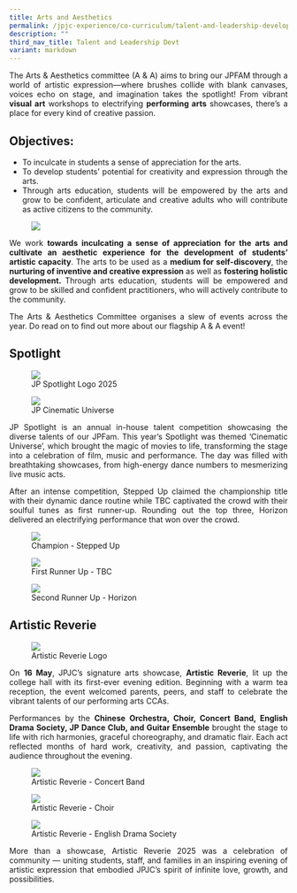 ```yaml
---
title: Arts and Aesthetics
permalink: /jpjc-experience/co-curriculum/talent-and-leadership-development-programme/arts-and-aesthetics/
description: ""
third_nav_title: Talent and Leadership Devt
variant: markdown
---
```

<div align="justify">

<p>	The Arts &amp; Aesthetics committee (A &amp; A) aims to bring our JPFAM through a world of artistic expression—where brushes collide with blank canvases, voices echo on stage, and imagination takes the spotlight! From vibrant <b>visual art</b> workshops to electrifying <b>performing arts</b> showcases, there’s a place for every kind of creative passion. </p>
	
<h2>
Objectives:</h2>
<ul>
	<li>To inculcate in students a sense of appreciation for the arts.</li>
	<li>To develop students’ potential for creativity and expression through the arts.</li>
	<li>Through arts education, students will be empowered by the arts and grow to be confident, articulate and creative adults who will contribute as active citizens to the community.</li></ul>

<figure>
<img src="/images/JPJC%20Experience/Co%20Curriculum/Talent%20and%20Leadership/Arts%20and%20Aesthetics/Picture_1.png">
<figcaption></figcaption></figure>	

<p>We work <b>towards inculcating a sense of appreciation for the arts and cultivate an aesthetic experience for the development of students’ artistic capacity</b>. The arts to be used as a <b>medium for self-discovery</b>, the<b> nurturing of inventive and creative expression</b> as well as <b>fostering holistic development. </b>Through arts education, students will be empowered and grow to be skilled and confident practitioners, who will actively contribute to the community. 

</p><p>The Arts &amp; Aesthetics Committee organises a slew of events across the year. Do read on to find out more about our flagship A &amp; A event!</p>
	
<h2>Spotlight</h2>
<figure>
<img src="/images/JPJC%20Experience/Co%20Curriculum/Talent%20and%20Leadership/Arts%20and%20Aesthetics/1__JP_Spotlight_Logo_2025.png">
<figcaption>JP Spotlight Logo 2025</figcaption></figure>		
<figure>
<img src="/images/JPJC%20Experience/Co%20Curriculum/Talent%20and%20Leadership/Arts%20and%20Aesthetics/2__JP_Cinematic_Universe.png">
<figcaption>JP Cinematic Universe</figcaption></figure>
<p>JP Spotlight is an annual in-house talent competition showcasing the diverse talents of our JPFam. This year’s Spotlight was themed ‘Cinematic Universe’, which brought the magic of movies to life, transforming the stage into a celebration of film, music and performance. The day was filled with breathtaking showcases, from high-energy dance numbers to mesmerizing live music acts.</p>
<p>After an intense competition, Stepped Up claimed the championship title with their dynamic dance routine while TBC captivated the crowd with their soulful tunes as first runner-up. Rounding out the top three, Horizon delivered an electrifying performance that won over the crowd.</p>

<figure>
<img src="/images/JPJC%20Experience/Co%20Curriculum/Talent%20and%20Leadership/Arts%20and%20Aesthetics/3__Champion___Stepped_Up.jpg">
<figcaption>Champion - Stepped Up</figcaption></figure>

<figure>
<img src="/images/JPJC%20Experience/Co%20Curriculum/Talent%20and%20Leadership/Arts%20and%20Aesthetics/4__First_Runner_Up___TBC.jpg">
<figcaption>First Runner Up - TBC</figcaption></figure>

<figure>
<img src="/images/JPJC%20Experience/Co%20Curriculum/Talent%20and%20Leadership/Arts%20and%20Aesthetics/5__Second_Runner_Up___Horizon.jpg">
<figcaption>Second Runner Up - Horizon</figcaption></figure>
	
<h2>Artistic Reverie</h2>

<figure>
<img src="/images/JPJC%20Experience/Co%20Curriculum/Talent%20and%20Leadership/Arts%20and%20Aesthetics/6__Artistic_Reverie_Logo.jpg">
<figcaption>Artistic Reverie Logo</figcaption></figure>
	
<p>On <b>16 May</b>, JPJC’s signature arts showcase, <b>Artistic Reverie</b>, lit up the college hall with its first-ever evening edition. Beginning with a warm tea reception, the event welcomed parents, peers, and staff to celebrate the vibrant talents of our performing arts CCAs.</p>

<p>Performances by the <b>Chinese Orchestra, Choir, Concert Band, English Drama Society, JP Dance Club, and Guitar Ensemble</b> brought the stage to life with rich harmonies, graceful choreography, and dramatic flair. Each act reflected months of hard work, creativity, and passion, captivating the audience throughout the evening.</p>

<figure>
<img src="/images/JPJC%20Experience/Co%20Curriculum/Talent%20and%20Leadership/Arts%20and%20Aesthetics/7__Artistic_Reverie___Concert_Band.jpg">
<figcaption>Artistic Reverie - Concert Band</figcaption></figure>

<figure>
<img src="/images/JPJC%20Experience/Co%20Curriculum/Talent%20and%20Leadership/Arts%20and%20Aesthetics/8__Artistic_Reverie___Choir.jpg">
<figcaption>Artistic Reverie - Choir</figcaption></figure>

<figure>
<img src="/images/JPJC%20Experience/Co%20Curriculum/Talent%20and%20Leadership/Arts%20and%20Aesthetics/9__Artistic_Reverie___English_Drama_Society.jpg">
<figcaption>Artistic Reverie - English Drama Society</figcaption></figure>
	
<p> More than a showcase, Artistic Reverie 2025 was a celebration of community — uniting students, staff, and families in an inspiring evening of artistic expression that embodied JPJC’s spirit of infinite love, growth, and possibilities.</p>

</div>

<div hidden="">
<div align="justify">

<p>	The Arts &amp; Aesthetics committee (A &amp; A) aims to bring our JPFAM through a world of artistic expression—where brushes collide with blank canvases, voices echo on stage, and imagination takes the spotlight! From vibrant <b>visual art</b> workshops to electrifying <b>performing arts</b> showcases, there’s a place for every kind of creative passion. </p>
	

<h2>
Objectives:</h2>
<ul>
	<li>To inculcate in students a sense of appreciation for the arts.</li>
	<li>To develop students’ potential for creativity and expression through the arts.</li>
	<li>Through arts education, students will be empowered by the arts and grow to be confident, articulate and creative adults who will contribute as active citizens to the community.</li></ul>

<figure>
<img src="/images/JPJC%20Experience/Co%20Curriculum/Talent%20and%20Leadership/Arts%20and%20Aesthetics/Picture_1.png">
<figcaption></figcaption></figure>	

<p>We work <b>towards inculcating a sense of appreciation for the arts and cultivate an aesthetic experience for the development of students’ artistic capacity</b>. The arts to be used as a <b>medium for self-discovery</b>, the<b> nurturing of inventive and creative expression</b> as well as <b>fostering holistic development. </b>Through arts education, students will be empowered and grow to be skilled and confident practitioners, who will actively contribute to the community. 

</p><p>The Arts &amp; Aesthetics Committee organises a slew of events across the year. Do read on to find out more about our flagship A &amp; A event!</p>
	
	
<h2>Spotlight</h2>
<figure>
<img src="/images/JPJC%20Experience/Co%20Curriculum/Talent%20and%20Leadership/Arts%20and%20Aesthetics/Picture_2.png">
<figcaption></figcaption></figure>		
<p>JP Spotlight is an annual in-house talent competition showcasing the diverse talents of our JPFam. This year’s Spotlight was themed ‘Press Start!’, which took the JPFAM on a nostalgic journey back to the Y2K era, celebrating all things from music to fashion and computer bugs. The talents showcased were truly impressive, ranging from electrifying dance routines to enchanting harp melodies. </p>

<figure>
<img src="/images/JPJC%20Experience/Co%20Curriculum/Talent%20and%20Leadership/Arts%20and%20Aesthetics/Picture_4.jpg">
<figcaption>PowerPuff girls’ dance performance was so LIT that it not only earned them second runner-up and the Audience’s Choice Award</figcaption></figure>
<style>ol.a {list-style-type: upper-alpha;}</style>
	
<h2>Arts@Assembly</h2>
<p> From the enchanting melodies of the Chinese Orchestra to the harmonious tunes of the Concert Band, the soul-stirring performances by the Choir, the rhythmic melodies of the Guitar Ensemble, and the playful dance displays by the Malay Cultural Society, each act illuminated the stage with its unique charm and artistry.

Not forgetting the mesmerising performance by the JP Dance crew, whose powerful yet serene energy guided us through a captivating journey of movement and expression. And equally noteworthy was the gripping performance by the English Drama Society, which transported us through a story of laughter, tears, and everything in between.

Arts@Assembly was a testament to the rich tapestry of talents present within our community, showcasing a diverse range of genres and styles that truly spoke to the vibrancy of our arts scene. This event not only celebrated creativity but also fostered a sense of unity and connection among attendees, highlighting the unique and inclusive spirit of our college. The passion and dedication of our talented performers, along with the wonderful support from the audience, made for a fantastic afternoon together.</p>

<figure>
<img src="/images/JPJC%20Experience/Co%20Curriculum/Talent%20and%20Leadership/Arts%20and%20Aesthetics/a1.jpg">
<figcaption>Confidently leading the orchestra</figcaption></figure>
<style>ol.a {list-style-type: upper-alpha;}</style>


<h2>Arts Fest</h2>
<p> The Arts Fest was envisioned by the Arts &amp; Aesthetics (A&amp;A) Programme Committee with the aim of facilitating interest discovery through experiential learning while creating arts vibrancy within the college. Therefore, the committee conceptualised an updated lineup of activities for the third edition.

The A&amp;A CCAs and Art students facilitated arts exposure booths for their peers, promoting greater appreciation for the arts encouraging infinite growth. The student committee explored infinite possibilities, by setting up the Visual and Literary Arts exhibition which showcased poems and visual art by JPJC students. They also assisted the lunchtime performances which enlivened the canteen.</p>

<figure>
<img src="/images/JPJC%20Experience/Co%20Curriculum/Talent%20and%20Leadership/Arts%20and%20Aesthetics/a2.jpg">
<figcaption>Students took part in the Arts Fest booth activities</figcaption></figure>
<style>ol.a {list-style-type: upper-alpha;}</style>

	


	
	
	
</div></div>